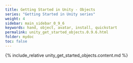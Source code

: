 ```yaml
---
title: Getting Started in Unity - Objects
series: "Getting Started in Unity series"
weight: 4
sidebar: main_sidebar_0_9_6
keywords: hand, object, avatar, install, quickstart
permalink: unity_get_started_objects.0.9.6.html
folder: mydoc
toc: false
---
```


{% include_relative unity_get_started_objects.content.md %}
